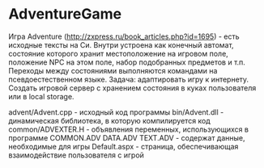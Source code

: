 # AdventureGame
Игра Adventure (http://zxpress.ru/book_articles.php?id=1695) - есть исходные
тексты на Си. Внутри устроена как конечный автомат, состояние которого
хранит местоположение на игровом поле, положение NPC на этом поле,
набор подобранных предметов  и т.п. Переходы между состояниями
выполняются командами на псевдоестественном языке.
Задача: адаптировать игру к интернету. Создать игровой сервер с хранением
состояния в куках пользователя или в local storage.

advent/Advent.cpp - исходный код программы
bin/Advent.dll - динамическая библиотека, в которую компилируется код
common/ADVEXTER.H - объявления переменных, использующихся в программе
COMMON.ADV
DATA.ADV
TEXT.ADV    - содержат данные, необходимые для игры
Default.aspx - страница, обеспечивающая взаимодействие пользователя с игрой
